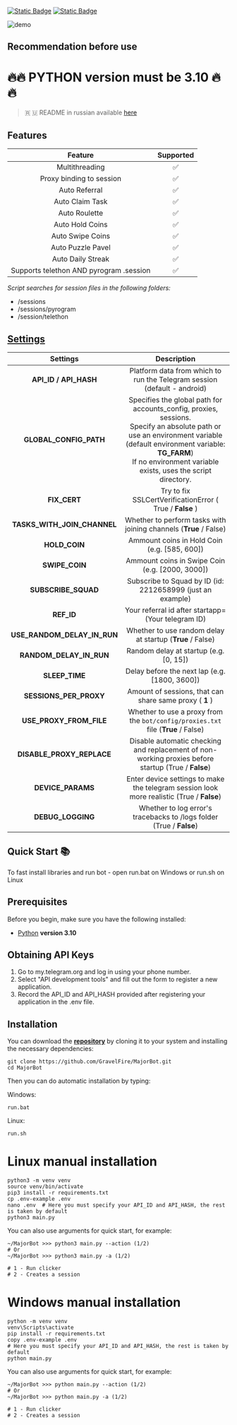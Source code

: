 [![Static Badge](https://img.shields.io/badge/Telegram-Channel-Link?style=for-the-badge&logo=Telegram&logoColor=white&logoSize=auto&color=blue)](https://t.me/+jJhUfsfFCn4zZDk0)      [![Static Badge](https://img.shields.io/badge/Telegram-Bot%20Link-Link?style=for-the-badge&logo=Telegram&logoColor=white&logoSize=auto&color=blue)](https://t.me/major/start?startapp=339631649)

![demo](https://github.com/user-attachments/assets/94ab0cfd-07d2-449d-ae41-1a1807402e3e)



## Recommendation before use

# 🔥🔥 PYTHON version must be 3.10 🔥🔥

> 🇷 🇺 README in russian available [here](README-RU.md)

## Features  
|                 Feature                 | Supported |
|:---------------------------------------:|:---------:|
|             Multithreading              |     ✅     |
|        Proxy binding to session         |     ✅     |
|              Auto Referral              |     ✅     |
|             Auto Claim Task             |     ✅     |
|              Auto Roulette              |     ✅     |
|             Auto Hold Coins             |     ✅     |
|            Auto Swipe Coins             |     ✅     |
|            Auto Puzzle Pavel            |     ✅     |
|            Auto Daily Streak            |     ✅     |
| Supports telethon AND pyrogram .session |     ✅     |

_Script searches for session files in the following folders:_
* /sessions
* /sessions/pyrogram
* /session/telethon


## [Settings](https://github.com/GravelFire/MajorBot/blob/main/.env-example/)
|          Settings           |                                                                                                                  Description                                                                                                                  |
|:---------------------------:|:---------------------------------------------------------------------------------------------------------------------------------------------------------------------------------------------------------------------------------------------:|
|    **API_ID / API_HASH**    |                                                                                   Platform data from which to run the Telegram session (default - android)                                                                                    |
|   **GLOBAL_CONFIG_PATH**    | Specifies the global path for accounts_config, proxies, sessions. <br/>Specify an absolute path or use an environment variable (default environment variable: **TG_FARM**) <br/>If no environment variable exists, uses the script directory. |
|        **FIX_CERT**         |                                                                                           Try to fix  SSLCertVerificationError ( True / **False** )                                                                                           |
| **TASKS_WITH_JOIN_CHANNEL** |                                                                                       Whether to perform tasks with joining channels (**True** / False)                                                                                       |
|        **HOLD_COIN**        |                                                                                                 Ammount coins in Hold Coin (e.g. [585, 600])                                                                                                  |
|       **SWIPE_COIN**        |                                                                                                Ammount coins in Swipe Coin (e.g. [2000, 3000])                                                                                                |
|     **SUBSCRIBE_SQUAD**     |                                                                                          Subscribe to Squad by ID (id: 2212658999 (just an example)                                                                                           |
|         **REF_ID**          |                                                                                              Your referral id after startapp= (Your telegram ID)                                                                                              |
| **USE_RANDOM_DELAY_IN_RUN** |                                                                                           Whether to use random delay at startup (**True** / False)                                                                                           |
|   **RANDOM_DELAY_IN_RUN**   |                                                                                                    Random delay at startup (e.g. [0, 15])                                                                                                     |
|       **SLEEP_TIME**        |                                                                                                 Delay before the next lap (e.g. [1800, 3600])                                                                                                 |
|   **SESSIONS_PER_PROXY**    |                                                                                            Amount of sessions, that can share same proxy ( **1** )                                                                                            |
|   **USE_PROXY_FROM_FILE**   |                                                                               Whether to use a proxy from the `bot/config/proxies.txt` file (**True** / False)                                                                                |
|  **DISABLE_PROXY_REPLACE**  |                                                                      Disable automatic checking and replacement of non-working proxies before startup (True / **False**)                                                                      |
|      **DEVICE_PARAMS**      |                                                                          Enter device settings to make the telegram session look more realistic  (True / **False**)                                                                           |
|      **DEBUG_LOGGING**      |                                                                                     Whether to log error's tracebacks to /logs folder (True / **False**)                                                                                      |

## Quick Start 📚

To fast install libraries and run bot - open run.bat on Windows or run.sh on Linux

## Prerequisites
Before you begin, make sure you have the following installed:
- [Python](https://www.python.org/downloads/) **version 3.10**

## Obtaining API Keys
1. Go to my.telegram.org and log in using your phone number.
2. Select "API development tools" and fill out the form to register a new application.
3. Record the API_ID and API_HASH provided after registering your application in the .env file.

## Installation
You can download the [**repository**](https://github.com/GravelFire/MajorBot) by cloning it to your system and installing the necessary dependencies:
```shell
git clone https://github.com/GravelFire/MajorBot.git
cd MajorBot
```

Then you can do automatic installation by typing:

Windows:
```shell
run.bat
```

Linux:
```shell
run.sh
```

# Linux manual installation
```shell
python3 -m venv venv
source venv/bin/activate
pip3 install -r requirements.txt
cp .env-example .env
nano .env  # Here you must specify your API_ID and API_HASH, the rest is taken by default
python3 main.py
```

You can also use arguments for quick start, for example:
```shell
~/MajorBot >>> python3 main.py --action (1/2)
# Or
~/MajorBot >>> python3 main.py -a (1/2)

# 1 - Run clicker
# 2 - Creates a session
```

# Windows manual installation
```shell
python -m venv venv
venv\Scripts\activate
pip install -r requirements.txt
copy .env-example .env
# Here you must specify your API_ID and API_HASH, the rest is taken by default
python main.py
```

You can also use arguments for quick start, for example:
```shell
~/MajorBot >>> python main.py --action (1/2)
# Or
~/MajorBot >>> python main.py -a (1/2)

# 1 - Run clicker
# 2 - Creates a session
```
